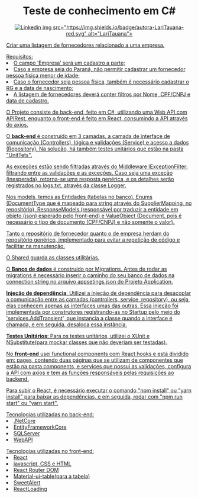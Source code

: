 <h1 align="center"><b>Teste de conhecimento em C#</b></h1>
<p align="center">
  <a href="https://www.linkedin.com/in/larissa-tauana/">
    <img src="https://img.shields.io/badge/LinkedIn-blue.svg" alt="Linkedin">
  </a>
  <a href="https://github.com/LariTauana">
     img src="https://img.shields.io/badge/autora-LariTauana-red.svg" alt="LariTauana">
</p>

<p>Criar uma listagem de fornecedores relacionado a uma empresa.
  <p></p>
    Requisitos: <li>O campo ‘Empresa’ será um cadastro a parte;</li>
                <li>Caso a empresa seja do Paraná, não permitir cadastrar um fornecedor pessoa física menor de idade;</li>
                <li>Caso o fornecedor seja pessoa física, também é necessário cadastrar o RG e a data de nascimento;</li>
                <li>A listagem de fornecedores deverá conter filtros por Nome, CPF/CNPJ e data de cadastro.</li>
</p>

<p> O Projeto consiste de back-end, feito em C#, utilizando uma Web API com APIRest, enquanto o front-end é feito em React, consumindo a API através do axios.</p>
<p>O <b>back-end</b> é construído em 3 camadas, a camada de interface de comunicação (Controllers), lógica e validações (Service) e acesso a dados (Repository).    Na solução, há também testes unitários que estão na pasta "UnitTets".</p>
<p> As exceções estão sendo filtradas através do Middleware IExceptionFilter: filtrando entre as validações e as exceções. Caso seja uma exceção (inesperada), retorna-se uma resposta genérica, e os detalhes serão registrados no logs.txt, através da classe Logger.</p>
<p>Nos models, temos as Entidades (tabelas no banco), Enums (DocumentType que é mapeado para string através do SupplierMapping, no repositório), ResponseModels (responsável por traduzir a entidade em objeto (json) esperado pelo front-end) e ValueObject (Document, pois é necessário o tipo de documento (CPF/CNPJ) e não somente o valor).</p>
<p>Tanto o repositório de fornecedor quanto o de empresa herdam do repositório genérico, implementado para evitar a repetição de código e facilitar na manutenção.</p>
<p>O Shared guarda as classes utilitárias.</p>

<p>O <b>Banco de dados</b> é construído por Migrations. Antes de rodar as migrations é necessário inserir o caminho do seu banco de dados na connection string no arquivo appsetings.json do Projeto Application.</p>

<p><b>Injeção de dependência</b>: Utilizei a injeção de dependência para desacoplar a comunicação entre as camadas (controllers, service, repository), ou seja, elas conhecem apenas as interfaces umas das outras. Essa injeção foi implementada por construtores registrando-as no Startup pelo meio do 'services.AddTransient', que instancia a classe quando a interface é chamada, e em seguida, desaloca essa instância.</p> 

<p><b>Testes Unitários</b>: Para os testes unitários, utilizei o XUnit e NSubstitute(para mockar classes que não deveriam ser testadas).</p>

<p>No <b>front-end</b> usei functional components com React hooks e está dividido em: pages, contendo duas páginas que se utilizam de componentes que estão na pasta components, e services que possui as validações, configura a API com axios e tem as funções responsáveis pelas requisições ao backend.
<p>Para subir o React, é necessário executar o comando "npm install" ou "yarn install" para baixar as dependências, e em seguida, rodar com "npm run start" ou "yarn start".</p> 

  <p></p>
Tecnologias utilizadas no back-end:
   <li>.NetCore</li>
   <li>EntityFrameworkCore</li>
   <li>SQLServer</li>
   <li>WebAPI</li>
  
  <p></p>
Tecnologias utilizadas no front-end:
   <li>React</li>
   <li>javascript, CSS e HTML
   <li>React Router DOM</li>
   <li>Material-ui-table(para a tabela)</li>
   <li>SweetAlert</li>
   <li>ReactLoading</li>
